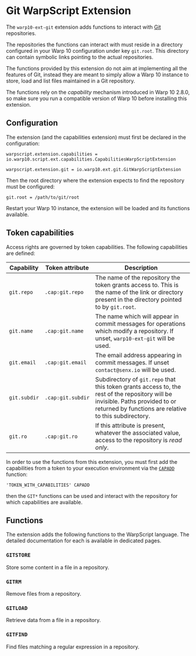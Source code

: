 # Git WarpScript Extension

The `warp10-ext-git` extension adds functions to interact with [Git](https://en.wikipedia.org/wiki/Git) repositories.

The repositories the functions can interact with must reside in a directory configured in your Warp 10 configuration under key `git.root`. This directory can contain symbolic links pointing to the actual repositories.

The functions provided by this extension do not aim at implementing all the features of Git, instead they are meant to simply allow a Warp 10 instance to store, load and list files maintained in a Git repository.

The functions rely on the *capability* mechanism introduced in Warp 10 2.8.0, so make sure you run a compatible version of Warp 10 before installing this extension.

## Configuration

The extension (and the capabilities extension) must first be declared in the configuration:

```
warpscript.extension.capabilities = io.warp10.script.ext.capabilities.CapabilitiesWarpScriptExtension

warpscript.extension.git = io.warp10.ext.git.GitWarpScriptExtension
```

Then the root directory where the extension expects to find the repository must be configured:

```
git.root = /path/to/git/root
```

Restart your Warp 10 instance, the extension will be loaded and its functions available.

## Token capabilities

Access rights are governed by token capabilities. The following capabilities are defined:

| Capability | Token attribute | Description |
|------------|-----------------|-------------|
| `git.repo` | `.cap:git.repo` | The name of the repository the token grants access to. This is the name of the link or directory present in the directory pointed to by `git.root`. |
| `git.name` | `.cap:git.name` | The name which will appear in commit messages for operations which modify a repository. If unset, `warp10-ext-git` will be used. |
| `git.email` | `.cap:git.email` | The email address appearing in commit messages. If unset `contact@senx.io` will be used. |
| `git.subdir` | `.cap:git.subdir` | Subdirectory of `git.repo` that this token grants access to, the rest of the repository will be invisible. Paths provided to or returned by functions are relative to this subdirectory. |
| `git.ro` | `.cap:git.ro` | If this attribute is present, whatever the associated value, access to the repository is *read only*. |

In order to use the functions from this extension, you must first add the capabilities from a token to your execution environment via the [`CAPADD`](https://warp10.io/doc/CAPADD) function:

```
'TOKEN_WITH_CAPABILITIES' CAPADD
```

then the `GIT*` functions can be used and interact with the repository for which capabilities are available.

## Functions

The extension adds the following functions to the WarpScript language. The detailed documentation for each is available in dedicated pages.

### `GITSTORE`

Store some content in a file in a repository.

### `GITRM`

Remove files from a repository.

### `GITLOAD`

Retrieve data from a file in a repository.

### `GITFIND`

Find files matching a regular expression in a repository.